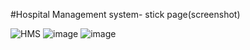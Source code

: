 #Hospital Management system- stick page(screenshot)

![HMS](https://github.com/user-attachments/assets/20ef09c8-015e-405c-81c6-c8e622f9a5c5)
![image](https://github.com/user-attachments/assets/b396ab06-b715-4955-99df-7e691d052016)
![image](https://github.com/user-attachments/assets/b1f7007b-57da-4398-abed-34cbf04842c7)


